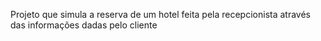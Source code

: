 Projeto que simula a reserva de um hotel feita pela recepcionista através das informações dadas pelo cliente
